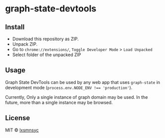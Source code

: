 # graph-state-devtools

## Install

- Download this repository as ZIP.
- Unpack ZIP.
- Go to `chrome://extensions/`, `Toggle Developer Mode` > `Load Unpacked`
- Select folder of the unpacked ZIP

## Usage

Graph State DevTools can be used by any web app that uses `graph-state` in development mode (`process.env.NODE_ENV !== 'production'`).

Currently, Only a single instance of graph domain may be used. In the future, more than a single instance may be browsed.

## License

MIT © [lxsmnsyc](https://github.com/lxsmnsyc)
